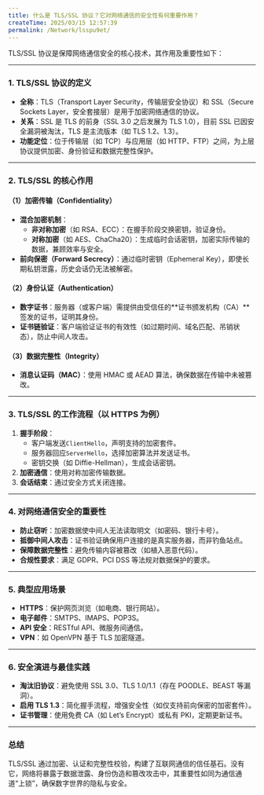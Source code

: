 ```yaml
---
title: 什么是 TLS/SSL 协议？它对网络通信的安全性有何重要作用？
createTime: 2025/03/15 12:57:39
permalink: /Network/lsspu9et/
---
```


TLS/SSL 协议是保障网络通信安全的核心技术，其作用及重要性如下：

---

### **1. TLS/SSL 协议的定义**

- **全称**：TLS（Transport Layer Security，传输层安全协议）和 SSL（Secure Sockets Layer，安全套接层）是用于加密网络通信的协议。
- **关系**：SSL 是 TLS 的前身（SSL 3.0 之后发展为 TLS 1.0），目前 SSL 已因安全漏洞被淘汰，TLS 是主流版本（如 TLS 1.2、1.3）。
- **功能定位**：位于传输层（如 TCP）与应用层（如 HTTP、FTP）之间，为上层协议提供加密、身份验证和数据完整性保护。

---

### **2. TLS/SSL 的核心作用**

#### **（1）加密传输（Confidentiality）**

- **混合加密机制**：
  - **非对称加密**（如 RSA、ECC）：在握手阶段交换密钥，验证身份。
  - **对称加密**（如 AES、ChaCha20）：生成临时会话密钥，加密实际传输的数据，兼顾效率与安全。
- **前向保密（Forward Secrecy）**：通过临时密钥（Ephemeral Key），即使长期私钥泄露，历史会话仍无法被解密。

#### **（2）身份认证（Authentication）**

- **数字证书**：服务器（或客户端）需提供由受信任的**证书颁发机构（CA）**签发的证书，证明其身份。
- **证书链验证**：客户端验证证书的有效性（如过期时间、域名匹配、吊销状态），防止中间人攻击。

#### **（3）数据完整性（Integrity）**

- **消息认证码（MAC）**：使用 HMAC 或 AEAD 算法，确保数据在传输中未被篡改。

---

### **3. TLS/SSL 的工作流程（以 HTTPS 为例）**

1. **握手阶段**：
   - 客户端发送`ClientHello`，声明支持的加密套件。
   - 服务器回应`ServerHello`，选择加密算法并发送证书。
   - 密钥交换（如 Diffie-Hellman），生成会话密钥。
2. **加密通信**：使用对称加密传输数据。
3. **会话结束**：通过安全方式关闭连接。

---

### **4. 对网络通信安全的重要性**

- **防止窃听**：加密数据使中间人无法读取明文（如密码、银行卡号）。
- **抵御中间人攻击**：证书验证确保用户连接的是真实服务器，而非钓鱼站点。
- **保障数据完整性**：避免传输内容被篡改（如植入恶意代码）。
- **合规性要求**：满足 GDPR、PCI DSS 等法规对数据保护的要求。

---

### **5. 典型应用场景**

- **HTTPS**：保护网页浏览（如电商、银行网站）。
- **电子邮件**：SMTPS、IMAPS、POP3S。
- **API 安全**：RESTful API、微服务间通信。
- **VPN**：如 OpenVPN 基于 TLS 加密隧道。

---

### **6. 安全演进与最佳实践**

- **淘汰旧协议**：避免使用 SSL 3.0、TLS 1.0/1.1（存在 POODLE、BEAST 等漏洞）。
- **启用 TLS 1.3**：简化握手流程，增强安全性（如仅支持前向保密的加密套件）。
- **证书管理**：使用免费 CA（如 Let’s Encrypt）或私有 PKI，定期更新证书。

---

### **总结**

TLS/SSL 通过加密、认证和完整性校验，构建了互联网通信的信任基石。没有它，网络将暴露于数据泄露、身份伪造和篡改攻击中，其重要性如同为通信通道“上锁”，确保数字世界的隐私与安全。
